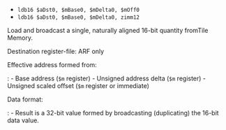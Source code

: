 * `ldb16 $aDst0, $mBase0, $mDelta0, $mOff0`
* `ldb16 $aDst0, $mBase0, $mDelta0, zimm12`

Load and broadcast a single, naturally aligned 16-bit quantity fromTile
Memory.

Destination register-file: ARF only

Effective address formed from:

:   -   Base address (`$m` register)
    -   Unsigned address delta (`$m` register)
    -   Unsigned scaled offset (`$m` register or immediate)

Data format:

:   -   Result is a 32-bit value formed by broadcasting (duplicating)
        the 16-bit data value.
